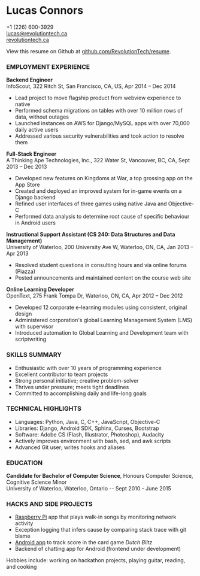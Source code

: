 Lucas Connors
==

+1 (226) 600-3929
<br>lucas@revolutiontech.ca
<br>[revolutiontech.ca](http://revolutiontech.ca)

View this resume on Github at [github.com/RevolutionTech/resume](http://www.github.com/RevolutionTech/resume).

### EMPLOYMENT EXPERIENCE

**Backend Engineer**
<br />InfoScout, 322 Ritch St, San Francisco, CA, US, Apr 2014 – Dec 2014

- Lead project to move flagship product from webview experience to native
- Performed schema migrations on tables with over 10 million rows of data, without outages
- Launched instances on AWS for Django/MySQL apps with over 70,000 daily active users
- Addressed various security vulnerabilities and took action to resolve them

**Full-Stack Engineer**
<br />A Thinking Ape Technologies, Inc., 322 Water St, Vancouver, BC, CA, Sept 2013 – Dec 2013

- Developed new features on Kingdoms at War, a top grossing app on the App Store
- Created and deployed an improved system for in-game events on a Django backend
- Refined user interfaces of three games using native Java and Objective-C
- Performed data analysis to determine root cause of specific behaviour in Android users

**Instructional Support Assistant (CS 240: Data Structures and Data Management)**
<br />University of Waterloo, 200 University Ave W, Waterloo, ON, CA, Jan 2013 – Apr 2013

- Resolved student questions in consulting hours and via online forums (Piazza)
- Posted announcements and maintained content on the course web site

**Online Learning Developer**
<br />OpenText, 275 Frank Tompa Dr, Waterloo, ON, CA, Apr 2012 – Dec 2012

- Developed 12 corporate e-learning modules using consistent, original design
- Administered corporation's global Learning Management System (LMS) with supervisor
- Introduced automation to Global Learning and Development team with scriptwriting

### SKILLS SUMMARY

- Enthusiastic with over 10 years of programming experience
- Excellent contributor to team projects
- Strong personal initiative; creative problem-solver
- Thrives under pressure; meets tight deadlines
- Committed to accomplishing daily and life-long goals

### TECHNICAL HIGHLIGHTS

- Languages: Python, Java, C, C++, JavaScript, Objective-C
- Libraries: Django, Android SDK, Sphinx, Curses, Bootstrap
- Software: Adobe CS (Flash, Illustrator, Photoshop), Audacity
- Actively improves environment with bash, sed, and awk scripts
- Advanced Git user; writes hooks and aliases

### EDUCATION

**Candidate for Bachelor of Computer Science**, Honours Computer Science, Cognitive Science Minor
<br />University of Waterloo, Waterloo, Ontario -- Sept 2010 - June 2015

### HACKS AND SIDE PROJECTS

- [Raspberry Pi](https://bitbucket.org/RevolutionTech/hummingbird) app that plays walk-in songs by monitoring network activity
- Exception logging that infers cause by comparing stack trace with git blame
- [Android app](https://bitbucket.org/RevolutionTech/dutch-blitz-sidekick) to track score in the card game *Dutch Blitz*
- Backend of chatting app for Android (frontend under development)

Hobbies include: working on hackathon projects, playing guitar, reading, and cooking
